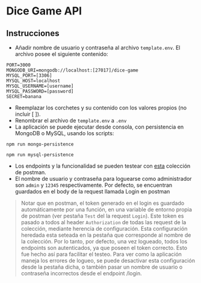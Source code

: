 # Dice Game API

## Instrucciones

- Añadir nombre de usuario y contraseña al archivo `template.env`. El archivo posee el siguiente contenido:

```
PORT=3000
MONGODB_URI=mongodb://localhost:[27017]/dice-game
MYSQL_PORT=[3306]
MYSQL_HOST=localhost
MYSQL_USERNAME=[username]
MYSQL_PASSWORD=[password]
SECRET=banana
```

- Reemplazar los corchetes y su contenido con los valores propios (no incluir [ ]).
- Renombrar el archivo de `template.env` a `.env`
- La aplicación se puede ejecutar desde consola, con persistencia en MongoDB o MySQL, usando los scripts:

```
npm run mongo-persistence
```

```
npm run mysql-persistence
```

- Los endpoints y la funcionalidad se pueden testear con [esta](https://github.com/mariano-farace/SPRINT4-ITAcademey-DiceGame/blob/main/postman_collection.json) colección de postman.
- El nombre de usuario y contraseña para loguearse como administrador son `admin` y `12345` respectivamente. Por defecto, se encuentran guardados en el body de la request llamada Login en postman

> Notar que en postman, el token generado en el login es guardado automáticamente por una función, en una variable de entorno propia de postman (ver pestaña `Test` del la request `Login`). Este token es pasado a todos al header `Authorization` de todas las request de la colección, mediante herencia de configuración. Esta configuración heredada esta seteada en la pestaña que corresponde al nombre de la colección. Por lo tanto, por defecto, una vez logueado, todos los endpoints son autenticados, ya que poseen el token correcto. Esto fue hecho así para facilitar el testeo. Para ver como la aplicación maneja los errores de logueo, se puede desactivar esta configuración desde la pestaña dicha, o también pasar un nombre de usuario o contraseña incorrectos desde el endpoint /login.
